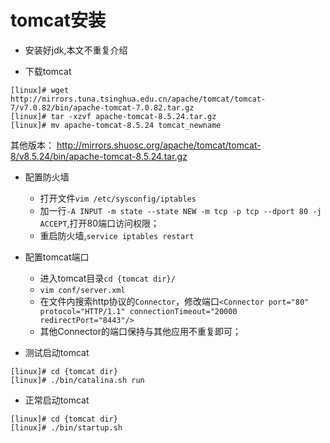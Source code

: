 # tomcat安装

* 安装好jdk,本文不重复介绍

* 下载tomcat
```
[linux]# wget http://mirrors.tuna.tsinghua.edu.cn/apache/tomcat/tomcat-7/v7.0.82/bin/apache-tomcat-7.0.82.tar.gz
[linux]# tar -xzvf apache-tomcat-8.5.24.tar.gz 
[linux]# mv apache-tomcat-8.5.24 tomcat_newname
```
其他版本： http://mirrors.shuosc.org/apache/tomcat/tomcat-8/v8.5.24/bin/apache-tomcat-8.5.24.tar.gz


* 配置防火墙
    * 打开文件``vim /etc/sysconfig/iptables``
    * 加一行``-A INPUT -m state --state NEW -m tcp -p tcp --dport 80 -j ACCEPT``,打开80端口访问权限；
    * 重启防火墙,``service iptables restart``

* 配置tomcat端口
    * 进入tomcat目录``cd {tomcat dir}/``
    * ``vim conf/server.xml``
    * 在文件内搜索http协议的``Connector``，修改端口``<Connector port="80" protocol="HTTP/1.1" connectionTimeout="20000 redirectPort="8443"/>``
    * 其他Connector的端口保持与其他应用不重复即可；
* 测试启动tomcat
```
[linux]# cd {tomcat dir}
[linux]# ./bin/catalina.sh run
```

* 正常启动tomcat 

```
[linux]# cd {tomcat dir}
[linux]# ./bin/startup.sh 
```

